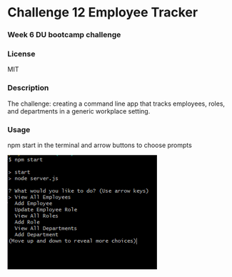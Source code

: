# Challenge 12 Employee Tracker
### Week 6 DU bootcamp challenge

### License
MIT

### Description
The challenge: creating a command line app that tracks employees, roles, and departments in a generic workplace setting.

### Usage
npm start in the terminal and arrow buttons to choose prompts

![screenshot of terminal](./images/Screenshot_3.png)